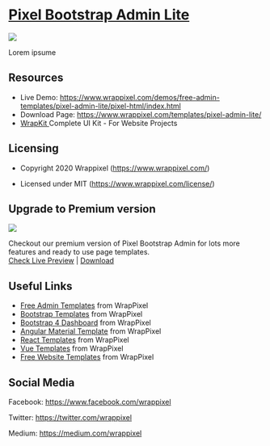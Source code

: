 <!-- # pixel-admin-lite -->
<!-- Heading of Template -->
<h1>
  <a href="https://www.wrappixel.com/demos/free-admin-templates/pixel-admin-lite/pixel-html/index.html">Pixel Bootstrap Admin Lite</a>
</h1>

<!-- Main image of Template -->
<a target="_blank" href="https://www.wrappixel.com/wp-content/uploads/edd/2020/04/pixel-admin-lite-y.jpg">
  <img src="https://www.wrappixel.com/wp-content/uploads/edd/2020/04/pixel-admin-lite-y.jpg" />
</a>

<!-- Description of Template -->
<p>
 Lorem ipsume
</p>

<!-- <h4><a href="https://wrappixel.com/demos/free-admin-templates/pixel-admin-lite/pixel-html/index.html">Free Version Demo Link</a></h4>
## Pro Version
<a href="https://www.wrappixel.com/templates/pixeladmin/"><img src="https://www.wrappixel.com/wp-content/uploads/2019/01/pixel-admin-bootstrap-nw-1.jpg"/></a><br/>
<h4><a href="https://www.wrappixel.com/demos/admin-templates/pixeladmin/inverse/index.html">Demo</a></h4> -->

<!-- Resources of Template -->
<h2>Resources</h2>
<ul>
<li>  
  Live Demo: <a href="https://www.wrappixel.com/demos/free-admin-templates/pixel-admin-lite/pixel-html/index.html" rel="nofollow">https://www.wrappixel.com/demos/free-admin-templates/pixel-admin-lite/pixel-html/index.html</a>
</li>
<li>
    Download Page: <a href="https://www.wrappixel.com/templates/pixel-admin-lite/" rel="nofollow">
  https://www.wrappixel.com/templates/pixel-admin-lite/</a>
</li>
<li>
    <a href="https://www.wrappixel.com/templates/wrapkit/#demos" rel="nofollow">WrapKit </a>Complete UI Kit - For Website Projects
</li>
</ul>

<!-- Licensing of Template -->
<h2>Licensing</h2>
<ul>
  <li>
    <p>Copyright 2020 Wrappixel (<a href="https://www.wrappixel.com/" rel="nofollow">https://www.wrappixel.com/</a>)</p>
  </li>
  <li>
    <p>Licensed under MIT (<a href="https://www.wrappixel.com/license/">https://www.wrappixel.com/license/</a>)</p>
  </li>
</ul>


<!-- Upgrade to Premium version of Template -->
<h2>Upgrade to Premium version</h2>
<a target="_blank" href="https://www.wrappixel.com/templates/pixeladmin/">
  <img src="https://www.wrappixel.com/wp-content/uploads/edd/2020/04/pixel-bootstrap-admin-y.jpg" />
</a>
<p>
   Checkout our premium version of Pixel Bootstrap Admin for lots more features and ready to use page templates.<br>
   <a href="https://www.wrappixel.com/demos/admin-templates/pixeladmin/inverse/index.html">Check Live Preview</a> | <a href="https://www.wrappixel.com/templates/pixeladmin/">Download</a>
</p>

<!-- Useful Links of Template -->
<h2>Useful Links</h2>
<ul>
<li><a href="https://www.wrappixel.com/templates/category/admin-template/">Free Admin Templates</a> from WrapPixel</li>
<li><a href="https://www.wrappixel.com/">Bootstrap Templates</a> from WrapPixel</li>
<li><a href="https://www.wrappixel.com/templates/category/bootstrap-admin-templates/">Bootstrap 4 Dashboard</a> from WrapPixel</li>
<li><a href="https://www.wrappixel.com/templates/category/angular-templates/">Angular Material Template</a> from WrapPixel</li>
<li><a href="https://www.wrappixel.com/templates/category/react-templates/">React Templates</a> from WrapPixel</li>
<li><a href="https://www.wrappixel.com/templates/category/vuejs-templates/">Vue Templates</a> from WrapPixel</li>
<li><a href="https://www.wrappixel.com/templates/category/free-templates/">Free Website Templates</a> from WrapPixel</li>
</ul>

<!-- Social Media of Wrappixel -->
<h2>Social Media</h2>
<p>Facebook: <a href="https://www.facebook.com/wrappixel">https://www.facebook.com/wrappixel</a></p>
<p>Twitter: <a href="https://twitter.com/wrappixel">https://twitter.com/wrappixel</a></p>
<p>Medium: <a href="https://medium.com/wrappixel">https://medium.com/wrappixel</a></p>
